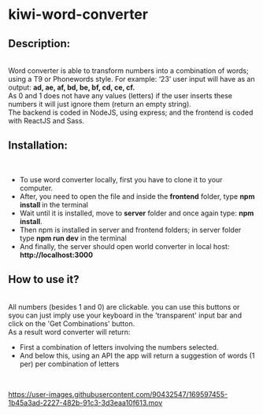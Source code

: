 # kiwi-word-converter

<h2>Description:</h2>
<br>
Word converter is able to transform numbers into a combination of words; using a T9 or Phonewords style. 
For example: ‘23’ user input will have as an output: <strong> ad, ae, af, bd, be, bf, cd, ce, cf.</strong>
<br>
As 0 and 1 does not have any values (letters) if the user inserts these numbers it will just ignore them (return an empty string).
<br>
The backend is coded in NodeJS, using express; and the frontend is coded with ReactJS and Sass.
<br>

<h2> Installation:</h2>
<br>
<ul>
  <li> To use word converter locally, first you have to clone it to your computer.</li> 
  <li> After, you need to open the file and inside the <strong>frontend</strong> folder, type <strong> npm install </strong> in the terminal</li>
  <li> Wait until it is installed, move to <strong>server</strong> folder and once again type: <strong> npm install</strong>. </li>
  <li> Then npm is installed in server and frontend folders; in server folder type <strong>npm run dev</strong> in the terminal</li>
  <li> And finally, the server should open world converter in local host: <strong>http://localhost:3000</strong></li>
</ul>

<h2> How to use it? </h2>
<br>
All numbers (besides 1 and 0) are clickable. you can use this buttons or syou can just imply use your keyboard in the 'transparent' input bar and click on the 'Get Combinations' button. 
<br>
As a result word converter will return:
<ul>
  <li> First a combination of letters involving the numbers selected. </li>
  <li> And below this, using an API the app will return a suggestion of words (1 per) per combination of letters </li>
</ul>
<br>


https://user-images.githubusercontent.com/90432547/169597455-1b45a3ad-2227-482b-91c3-3d3eaa10f613.mov

